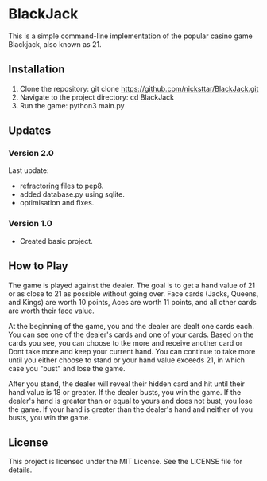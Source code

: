 # BlackJack
This is a simple command-line implementation of the popular casino game Blackjack, also known as 21.

## Installation
1. Clone the repository: git clone https://github.com/nicksttar/BlackJack.git
2. Navigate to the project directory: cd BlackJack
3. Run the game: python3 main.py
## Updates
### Version 2.0
Last update:
- refractoring files to pep8.
- added database.py using sqlite.
- optimisation and fixes.
### Version 1.0
- Created basic project.
## How to Play
The game is played against the dealer. The goal is to get a hand value of 21 or as close to 21 as possible without going over. Face cards (Jacks, Queens, and Kings) are worth 10 points, Aces are worth 11 points, and all other cards are worth their face value.

At the beginning of the game, you and the dealer are dealt one cards each. You can see one of the dealer's cards and one of your cards. Based on the cards you see, you can choose to tke more and receive another card or Dont take more and keep your current hand. You can continue to take more until you either choose to stand or your hand value exceeds 21, in which case you "bust" and lose the game.

After you stand, the dealer will reveal their hidden card and hit until their hand value is 18 or greater. If the dealer busts, you win the game. If the dealer's hand is greater than or equal to yours and does not bust, you lose the game. If your hand is greater than the dealer's hand and neither of you busts, you win the game.

## License
This project is licensed under the MIT License. See the LICENSE file for details.
